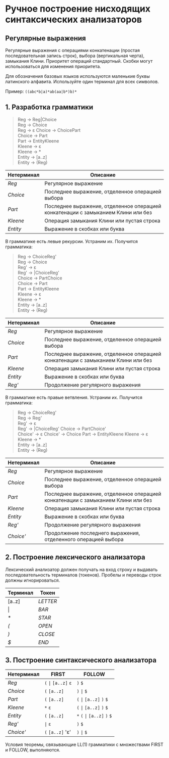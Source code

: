 # Ручное построение нисходящих синтаксических анализаторов

## Регулярные выражения

Регулярные выражения с операциями конкатенации (простая последовательная
запись строк), выбора (вертикальная черта), замыкания
Клини. Приоритет операций стандартный. Скобки могут использоваться
для изменения приоритета.

Для обозначения базовых языков используются маленькие буквы латинского
алфавита. Используйте один терминал для всех символов.

Пример: `((abc*b|a)*ab(aa|b*)b)*`

## 1. Разработка грамматики

> Reg -> Reg|Choice  
> Reg -> Choice  
> Reg -> ε 
> Choice -> ChoicePart  
> Choice -> Part  
> Part -> EntityKleene  
> Kleene -> ε  
> Kleene -> *  
> Entity -> [a..z]  
> Entity -> (Reg)  

Нетерминал | Описание
--- | ---
*Reg* | Регулярное выражение 
*Choice* | Последнее выражение, отделенное операцией выбора
*Part* | Последнее выражение, отделенное операцией конкатенации c замыканием Клини или без
*Kleene* | Операция замыкания Клини или пустая строка
*Entity* | Выражение в скобках или буква

В грамматике есть левые рекурсии. Устраним их. Получится грамматика:

> Reg -> ChoiceReg'  
> Reg -> Choice  
> Reg' -> ε  
> Reg' -> |ChoiceReg'  
> Choice -> PartChoice  
> Choice -> Part   
> Part -> EntityKleene  
> Kleene -> ε  
> Kleene -> *  
> Entity -> [a..z]  
> Entity -> (Reg)  

Нетерминал | Описание
--- | ---
*Reg* | Регулярное выражение 
*Choice* | Последнее выражение, отделенное операцией выбора
*Part* | Последнее выражение, отделенное операцией конкатенации c замыканием Клини или без
*Kleene* | Операция замыкания Клини или пустая строка
*Entity* | Выражение в скобках или буква
*Reg'* | Продолжение регулярного выражения 

В грамматике есть правые ветвления. Устраним их. Получится грамматика:

> Reg -> ChoiceReg'  
> Reg -> Reg'  
> Reg' -> ε  
> Reg' -> |ChoiceReg'
> Choice -> PartChoice'   
> Choice' -> ε
> Choice' -> Choice
> Part -> EntityKleene
> Kleene -> ε  
> Kleene -> *  
> Entity -> [a..z]  
> Entity -> (Reg)

Нетерминал | Описание
--- | ---
*Reg* | Регулярное выражение 
*Choice* | Последнее выражение, отделенное операцией выбора
*Part* | Последнее выражение, отделенное операцией конкатенации c замыканием Клини или без
*Kleene* | Операция замыкания Клини или пустая строка
*Entity* | Выражение в скобках или буква
*Reg'* | Продолжение регулярного выражения 
*Choice'* | Продолжение последнего выражения, отделенного операцией выбора

## 2. Построение лексического анализатора

Лексический анализатор должен получать на вход строку и выдавать
последовательность терминалов (токенов). Пробелы и переводы строк
должны игнорироваться.

Терминал | Токен
--- | ---
[a..z] | *LETTER*
&#124; | *BAR*
\* | *STAR*
*(* | *OPEN*
*)* | *CLOSE*
*$* | *END*

## 3. Построение синтаксического анализатора

| Нетерминал | FIRST                 | FOLLOW                        |
| ---------- |---------------------- | ----------------------------- |
| *Reg*      | `(` `\|` `[a..z]` `ε` | `)` `$`                       |
| *Choice*   | `(` `[a..z]`          | `)` `\|` `$`                  |
| *Part*     | `(` `[a..z]`          | `(` `\|` `[a..z]` `)` `$`     |
| *Kleene*   | `*` `ε`               | `(` `\|` `[a..z]` `)` `$`     |
| *Entity*   | `(` `[a..z]`          | `*` `(` `\|` `[a..z]` `)` `$` |
| *Reg'*     | `\|` `ε`              | `)` `$`                       |
| *Choice'*  | `(` `[a..z]` 'ε'      | `)` `\|` `$`                  |

Условия теоремы, связывающие LL(1) грамматики с множествами FIRST и FOLLOW, выполняются.